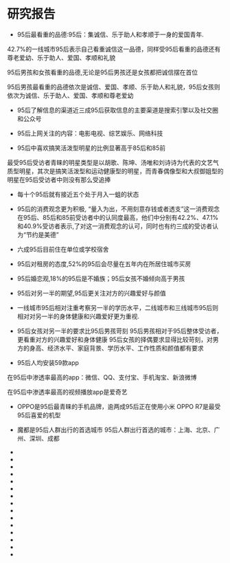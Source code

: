 #  研究报告

* 95后最看重的品德:95后：集诚信、乐于助人和孝顺于一身的爱国青年.

42.7%的一线城市95后表示自己看重诚信这一品德，同样受95后看重的品德还有尊老爱幼、乐于助人、爱国、孝顺和礼貌

95后男孩和女孩看重的品德,无论是95后男孩还是女孩都把诚信摆在首位

95后男孩最看重的品德依次是诚信、爱国、孝顺、乐于助人和礼貌，95后女孩则依次为诚信、乐于助人、爱国、孝顺和尊老爱幼


* 95后了解信息的渠道近三成95后获取信息的主要渠道是搜索引擎以及社交圈和公众号

* 95后上网关注的内容：电影电视、综艺娱乐、网络科技

* 95后中喜欢搞笑活泼型明星的比例显著高于85后和85前

最受95后受访者青睐的明星类型是以胡歌、陈坤、汤唯和刘诗诗为代表的文艺气质型明星，其次是搞笑活泼型和运动健康型的明星，而青春偶像型和大叔御姐型的明星在95后受访者中则没有那么受追捧

* 每十个95后就有接近五个处于月入一蛆的状态

* 95后的消费观念更为积极, “量入为出，不用刻意存钱或者透支”这一消费观念在95后、85后和85前受访者中的认同度最高，他们中分别有42.2%、47.1%和40.9%受访者表示,了对这一消费观念的认可，同时也有约三成的受访者认为“节约是美德”

* 六成95后目前住在单位或学校宿舍

* 95后对租房的态度,52%的95后会尽量在五年内在所居住城市买房

* 95后婚恋观,18%的95后是不婚族；95后女孩不婚倾向高于男孩

* 95后对另一半的期望,95后更关注对方的兴趣爱好与颜值

* 一线城市95后相对注重考察另一半的学历水平，二线城市和三线城市95后则相对对另一半的身体健康和兴趣爱好更为重视.

* 95后女孩对另一半的要求比95后男孩苛刻
95后男孩相对于95后整体受访者，更看重对方的兴趣爱好和身体健康
95后女孩的择偶要求显得比较苛刻，对男方的身高、经济水平、家庭背景、学历水平、工作性质和颜值都有要求

* 95后人均安装59款app

在95后中渗透率最高的app：微信、QQ、支付宝、手机淘宝、新浪微博

在95后中渗透率最高的视频播放app是爱奇艺


* OPPO是95后最青睐的手机品牌，逾两成95后正在使用小米
OPPO R7是最受95后喜爱的机型

* 魔都是95后人群出行的首选城市
95后人群出行首选的城市：上海、北京、广州、深圳、成都

* 

* 


* 


* 


* 

* 

* 


* 


* 


* 

* 

* 


* 


* 


* 
